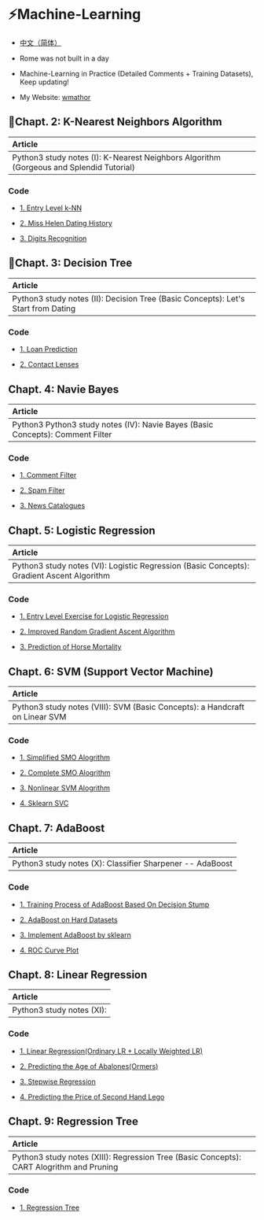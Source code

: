 # :zap:Machine-Learning
* [中文（简体）](https://github.com/Jack-Cherish/Machine-Learning/blob/master/README.md "悬停显示")<br>

* Rome was not built in a day<br>

* Machine-Learning in Practice (Detailed Comments + Training Datasets), Keep updating!<br>

* My Website: [wmathor](https://wmathor.com/)

## :lipstick:Chapt. 2: K-Nearest Neighbors Algorithm

|   Article   |
| :------  |
| Python3 <Machine-Learning in Practice> study notes (I): K-Nearest Neighbors Algorithm (Gorgeous and Splendid Tutorial) |


### Code

* [1. Entry Level k-NN](https://github.com/mathors/Machine-Learning/blob/master/KNN/%E7%94%B5%E5%BD%B1%E5%88%86%E7%B1%BB.ipynb)

* [2. Miss Helen Dating History](https://github.com/mathors/Machine-Learning/blob/master/KNN/%E6%B5%B7%E4%BC%A6%E7%BA%A6%E4%BC%9A.ipynb)

* [3. Digits Recognition](https://github.com/mathors/Machine-Learning/blob/master/KNN/%E6%89%8B%E5%86%99%E6%95%B0%E5%AD%97%E8%AF%86%E5%88%AB.ipynb)

## :twisted_rightwards_arrows:Chapt. 3: Decision Tree

|   Article   |
| :------  |
| Python3 <Machine-Learning in Practice> study notes (II): Decision Tree (Basic Concepts): Let's Start from Dating |

### Code

* [1. Loan Prediction]()

* [2. Contact Lenses]()

##  Chapt. 4: Navie Bayes

|   Article   |
| :------  |
| Python3 Python3 <Machine-Learning in Practice> study notes (IV): Navie Bayes (Basic Concepts): Comment Filter|

### Code

* [1. Comment Filter]()

* [2. Spam Filter]()

* [3. News Catalogues]()
  
## Chapt. 5: Logistic Regression

|   Article   |
| :------  |
| Python3 <Machine-Learning in Practice> study notes (VI): Logistic Regression (Basic Concepts): Gradient Ascent Algorithm |

### Code

* [1. Entry Level Exercise for Logistic Regression]()

* [2. Improved Random Gradient Ascent Algorithm]()

* [3. Prediction of Horse Mortality]()

## Chapt. 6: SVM (Support Vector Machine)

|   Article   |
| :------  |
| Python3 <Machine-Learning in Practice> study notes (VIII): SVM (Basic Concepts): a Handcraft on Linear SVM |

### Code

* [1. Simplified SMO Alogrithm]()

* [2. Complete SMO Alogrithm]()

* [3. Nonlinear SVM Alogrithm]()

* [4. Sklearn SVC]()

## Chapt. 7: AdaBoost

|   Article   |
| :------  |
| Python3 <Machine-Learning in Practice> study notes (X): Classifier Sharpener -- AdaBoost |

### Code

* [1. Training Process of AdaBoost Based On Decision Stump]()

* [2. AdaBoost on Hard Datasets]()

* [3. Implement AdaBoost by sklearn]()

* [4. ROC Curve Plot]()

## Chapt. 8: Linear Regression

|   Article   |
| :------  |
| Python3 <Machine-Learning in Practice> study notes (XI):  |

### Code

* [1. Linear Regression(Ordinary LR + Locally Weighted LR)]()

* [2. Predicting the Age of Abalones(Ormers)]()

* [3. Stepwise Regression]()

* [4. Predicting the Price of Second Hand Lego]()

## Chapt. 9: Regression Tree

|   Article   |
| :------  |
| Python3 <Machine-Learning in Practice> study notes (XIII): Regression Tree (Basic Concepts): CART Alogrithm and Pruning |


###  Code

* [1. Regression Tree]()
